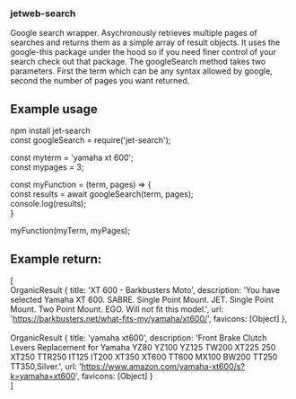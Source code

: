 ### jetweb-search
Google search wrapper. Asychronously retrieves multiple pages of searches and returns them as a simple array of result objects. 
It uses the google-this package under the hood so if you need finer control of your search check out that package.
The googleSearch method takes two parameters. First the term which can be any syntax allowed by google, second the number of pages you want returned.

## Example usage
npm install jet-search<br>
const googleSearch = require('jet-search');


const myterm = 'yamaha xt 600';<br>
const mypages = 3;

const myFunction = (term, pages) => {<br>
  const results = await googleSearch(term, pages);<br>
  console.log(results);<br>
}

myFunction(myTerm, myPages);


## Example return: <br>
[<br>
OrganicResult {
      title: 'XT 600 - Barkbusters Moto',
      description: 'You have selected Yamaha XT 600. SABRE. Single Point Mount. JET. Single Point Mount. Two Point Mount. EGO. Will not fit this model.',
      url: 'https://barkbusters.net/what-fits-my/yamaha/xt600/',
      favicons: [Object]
    },<br><br>
    OrganicResult {
      title: 'yamaha xt600',
      description: 'Front Brake Clutch Levers Replacement for Yamaha YZ80 YZ100 YZ125 TW200 XT225 250 XT250 TTR250 IT125 IT200 XT350 XT600 TT600 MX100 BW200 TT250 TT350,Silver.',
      url: 'https://www.amazon.com/yamaha-xt600/s?k=yamaha+xt600',
      favicons: [Object]
    }<br>
  ]

